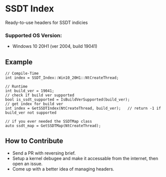 # SSDT Index
Ready-to-use headers for SSDT indicies


### Supported OS Version:
* Windows 10 20H1 (ver 2004, build 19041)



## Example
```
// Compile-Time
int index = SSDT_Index::Win10_20H1::NtCreateThread;

// Runtime
int build_ver = 19041;
// check if build ver supported
bool is_ssdt_supported = IsBuildVerSupported(build_ver);
// get index for build ver
int index = GetSSDTIndex(NtCreateThread, build_ver);   // return -1 if build_ver not supported

// if you ever needed the SSDTMap class
auto ssdt_map = GetSSDTMap(NtCreateThread);

```



## How to Contribute
* Send a PR with reversing brief.
* Setup a kernel debugee and make it accessable from the internet, then open an issue.
* Come up with a better idea of managing headers.
